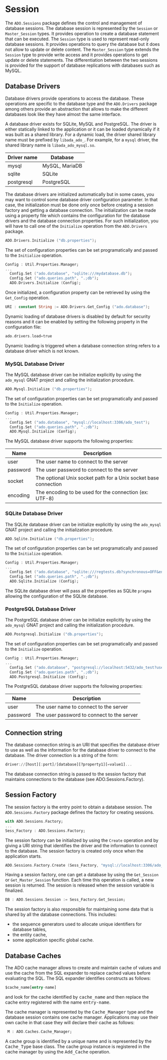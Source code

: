 # Session
The `ADO.Sessions` package defines the control and management of database sessions.
The database session is represented by the `Session` or `Master_Session` types.
It provides operation to create a database statement that can be executed.
The `Session` type is used to represent read-only database sessions.  It provides
operations to query the database but it does not allow to update or delete content.
The `Master_Session` type extends the `Session` type to provide write
access and it provides operations to get update or delete statements.  The differentiation
between the two sessions is provided for the support of database replications with
databases such as MySQL.

## Database Drivers
Database drivers provide operations to access the database.  These operations are
specific to the database type and the `ADO.Drivers` package among others provide
an abstraction that allows to make the different databases look like they have almost
the same interface.

A database driver exists for SQLite, MySQL and PostgreSQL. The driver
is either statically linked to the application or it can be loaded dynamically if it was
built as a shared library.  For a dynamic load, the driver shared library name must be
prefixed by `libada_ado_`.  For example, for a `mysql` driver, the shared
library name is `libada_ado_mysql.so`.

| Driver name | Database       |
| ----------- | ---------      |
| mysql       | MySQL, MariaDB |
| sqlite      | SQLite         |
| postgresql  | PostgreSQL     |

The database drivers are initialized automatically but in some cases, you may want
to control some database driver configuration parameter.  In that case,
the initialization must be done only once before creating a session
factory and getting a database connection.  The initialization can be made using
a property file which contains the configuration for the database drivers and
the database connection properties.  For such initialization, you will have to
call one of the `Initialize` operation from the `ADO.Drivers` package.

```Ada
ADO.Drivers.Initialize ("db.properties");
```

The set of configuration properties can be set programatically and passed to the
`Initialize` operation.

```Ada
Config : Util.Properties.Manager;
...
  Config.Set ("ado.database", "sqlite:///mydatabase.db");
  Config.Set ("ado.queries.path", ".;db");
  ADO.Drivers.Initialize (Config);
```

Once initialized, a configuration property can be retrieved by using the `Get_Config`
operation.

```Ada
URI : constant String := ADO.Drivers.Get_Config ("ado.database");
```

Dynamic loading of database drivers is disabled by default for security reasons and
it can be enabled by setting the following property in the configuration file:

```Ada
ado.drivers.load=true
```

Dynamic loading is triggered when a database connection string refers to a database
driver which is not known.

### MySQL Database Driver
The MySQL database driver can be initialize explicitly by using the `ado_mysql`
GNAT project and calling the initialization procedure.

```Ada
ADO.Mysql.Initialize ("db.properties");
```

The set of configuration properties can be set programatically and passed to the
`Initialize` operation.

```Ada
Config : Util.Properties.Manager;
...
  Config.Set ("ado.database", "mysql://localhost:3306/ado_test");
  Config.Set ("ado.queries.path", ".;db");
  ADO.Mysql.Initialize (Config);
```

The MySQL database driver supports the following properties:

| Name        | Description       |
| ----------- | ---------      |
| user        | The user name to connect to the server |
| password    | The user password to connect to the server |
| socket      | The optional Unix socket path for a Unix socket base connection |
| encoding    | The encoding to be used for the connection (ex: UTF-8) |


### SQLite Database Driver
The SQLite database driver can be initialize explicitly by using the `ado_mysql`
GNAT project and calling the initialization procedure.

```Ada
ADO.Sqlite.Initialize ("db.properties");
```

The set of configuration properties can be set programatically and passed to the
`Initialize` operation.

```Ada
Config : Util.Properties.Manager;
...
  Config.Set ("ado.database", "sqlite:///regtests.db?synchronous=OFF&encoding=UTF-8");
  Config.Set ("ado.queries.path", ".;db");
  ADO.Sqlite.Initialize (Config);
```

The SQLite database driver will pass all the properties as SQLite `pragma` allowing
the configuration of the SQLite database.


### PostgreSQL Database Driver
The PostgreSQL database driver can be initialize explicitly by using the `ado_mysql`
GNAT project and calling the initialization procedure.

```Ada
ADO.Postgresql.Initialize ("db.properties");
```

The set of configuration properties can be set programatically and passed to the
`Initialize` operation.

```Ada
Config : Util.Properties.Manager;
...
  Config.Set ("ado.database", "postgresql://localhost:5432/ado_test?user=ado&password=ado");
  Config.Set ("ado.queries.path", ".;db");
  ADO.Postgresql.Initialize (Config);
```

The PostgreSQL database driver supports the following properties:

| Name        | Description       |
| ----------- | ---------      |
| user        | The user name to connect to the server |
| password    | The user password to connect to the server |



## Connection string
The database connection string is an URI that specifies the database driver to use as well
as the information for the database driver to connect to the database.
The driver connection is a string of the form:

```Ada
driver://[host][:port]/[database][?property1][=value1]...
```

The database connection string is passed to the session factory that maintains connections
to the database (see ADO.Sessions.Factory).


## Session Factory
The session factory is the entry point to obtain a database session.
The `ADO.Sessions.Factory` package defines the factory for creating
sessions.

```Ada
with ADO.Sessions.Factory;
...
Sess_Factory : ADO.Sessions.Factory;
```

The session factory can be initialized by using the `Create` operation and
by giving a URI string that identifies the driver and the information to connect
to the database.  The session factory is created only once when the application starts.

```Ada
ADO.Sessions.Factory.Create (Sess_Factory, "mysql://localhost:3306/ado_test?user=test");
```

Having a session factory, one can get a database by using the `Get_Session` or
`Get_Master_Session` function.  Each time this operation is called, a new session
is returned.  The session is released when the session variable is finalized.

```Ada
DB : ADO.Sessions.Session := Sess_Factory.Get_Session;
```

The session factory is also responsible for maintaining some data that is shared by
all the database connections.  This includes:

  * the sequence generators used to allocate unique identifiers for database tables,
  * the entity cache,
  * some application specific global cache.


## Database Caches
The ADO cache manager allows to create and maintain cache of values and use the cache
from the SQL expander to replace cached values before evaluating the SQL.  The SQL expander
identifies constructs as follows:

```Ada
$cache_name[entry-name]
```

and look for the cache identified by <tt>cache_name</tt> and then replace the cache entry
registered with the name <tt>entry-name</tt>.

The cache manager is represented by the <tt>Cache_Manager</tt> type and the database
session contains one cache manager.  Applications may use their own cache in that case
they will declare their cache as follows:

```Ada
 M : ADO.Caches.Cache_Manager;
```

A cache group is identified by a unique name and is represented by the <tt>Cache_Type</tt>
base class.  The cache group instance is registered in the cache manager by using the
<tt>Add_Cache</tt> operation.


